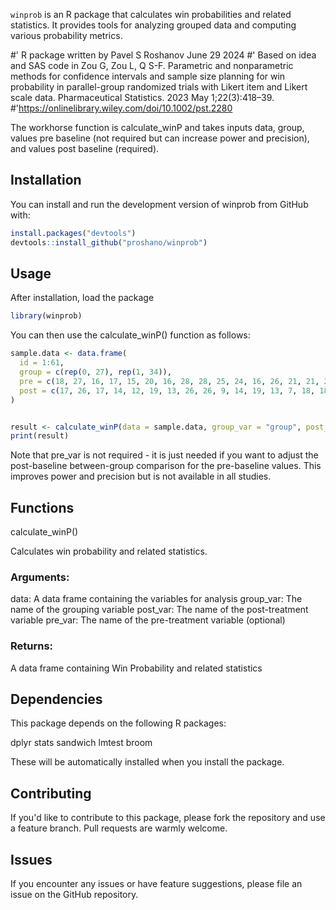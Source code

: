 `winprob` is an R package that calculates win probabilities and related statistics. It provides tools for analyzing grouped data and computing various probability metrics.

#' R package written by Pavel S Roshanov June 29 2024
#' Based on idea and SAS code in Zou G, Zou L, Q S-F. Parametric and nonparametric methods for confidence intervals and sample size planning for win probability in parallel-group randomized trials with Likert item and Likert scale data. Pharmaceutical Statistics. 2023 May 1;22(3):418–39.
#'https://onlinelibrary.wiley.com/doi/10.1002/pst.2280

The workhorse function is calculate_winP and takes inputs data, group, values pre baseline (not required but can increase power and precision), and values post baseline (required).


## Installation

You can install and run the development version of winprob from GitHub with:

```R
install.packages("devtools") 
devtools::install_github("proshano/winprob")
```
## Usage
After installation, load the package
```R
library(winprob)
```

You can then use the calculate_winP() function as follows:

```R
sample.data <- data.frame(
  id = 1:61,
  group = c(rep(0, 27), rep(1, 34)),
  pre = c(18, 27, 16, 17, 15, 20, 16, 28, 28, 25, 24, 16, 26, 21, 21, 22, 26, 19, 22, 16, 21, 20, 17, 22, 19, 21, 18, 21, 27, 15, 24, 15, 17, 20, 18, 28, 21, 18, 27.46, 19, 20, 16, 21, 23, 23, 24, 25, 22, 20, 20, 25, 18, 26, 20, 17, 22, 22, 23, 17, 22, 26),
  post = c(17, 26, 17, 14, 12, 19, 13, 26, 26, 9, 14, 19, 13, 7, 18, 18, 19, 19, 20, 7, 19, 16, 15, 20, 16, 7, 19, 13, 8, 8, 14, 15, 9, 7, 8, 11, 7, 8, 22, 14, 13, 17, 19, 11, 16, 16, 20, 15, 7, 12.13, 15, 17, 1, 27, 20, 12, 15.38, 11, 15, 7, 24)
)


result <- calculate_winP(data = sample.data, group_var = "group", post_var= "post",  pre_var= "pre")
print(result)
```

Note that pre_var is not required - it is just needed if you want to adjust the post-baseline between-group comparison for the pre-baseline values. This improves power and precision but is not available in all studies.

## Functions
calculate_winP()

Calculates win probability and related statistics.

### Arguments:

data: A data frame containing the variables for analysis
group_var: The name of the grouping variable
post_var: The name of the post-treatment variable
pre_var: The name of the pre-treatment variable (optional)

### Returns:
A data frame containing Win Probability and related statistics

## Dependencies
This package depends on the following R packages:

dplyr
stats
sandwich
lmtest
broom

These will be automatically installed when you install the package.

## Contributing
If you'd like to contribute to this package, please fork the repository and use a feature branch. Pull requests are warmly welcome.

## Issues
If you encounter any issues or have feature suggestions, please file an issue on the GitHub repository.
